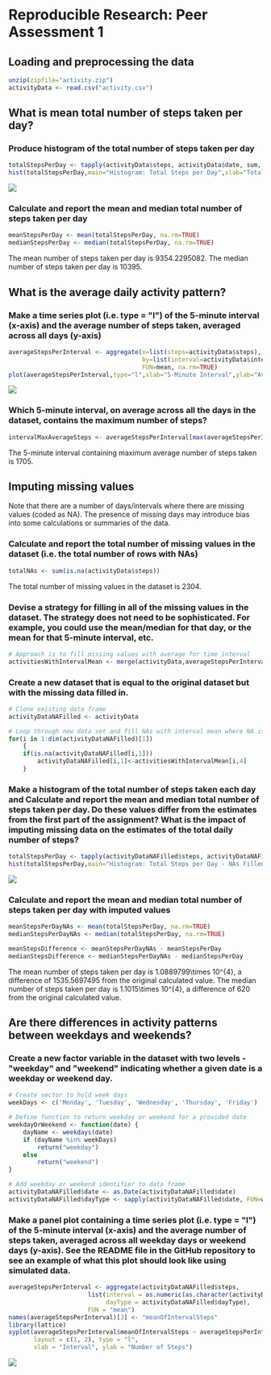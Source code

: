 # Reproducible Research: Peer Assessment 1


## Loading and preprocessing the data


```r
unzip(zipfile="activity.zip")
activityData <- read.csv("activity.csv")
```

## What is mean total number of steps taken per day?
### Produce histogram of the total number of steps taken per day

```r
totalStepsPerDay <- tapply(activityData$steps, activityData$date, sum, na.rm=TRUE)
hist(totalStepsPerDay,main="Histogram: Total Steps per Day",xlab="Total Number of Steps per Day",ylab="Frequency",col='blue')
```

![](PA1_template_files/figure-html/TotalStepsHistogram-1.png) 

### Calculate and report the mean and median total number of steps taken per day

```r
meanStepsPerDay <- mean(totalStepsPerDay, na.rm=TRUE)
medianStepsPerDay <- median(totalStepsPerDay, na.rm=TRUE)
```
The mean number of steps taken per day is 9354.2295082. 
The median number of steps taken per day is 10395.

## What is the average daily activity pattern?
### Make a time series plot (i.e. type = "l") of the 5-minute interval (x-axis) and the average number of steps taken, averaged across all days (y-axis)

```r
averageStepsPerInterval <- aggregate(x=list(steps=activityData$steps),
                                     by=list(interval=activityData$interval),
                                     FUN=mean, na.rm=TRUE)
plot(averageStepsPerInterval,type="l",xlab="5-Minute Interval",ylab="Average Steps Across All Samples")
```

![](PA1_template_files/figure-html/AverageDailyActivityPattern-1.png) 

### Which 5-minute interval, on average across all the days in the dataset, contains the maximum number of steps?

```r
intervalMaxAverageSteps <- averageStepsPerInterval[max(averageStepsPerInterval$steps),1]
```
The 5-minute interval containing maximum average number of steps taken is 1705.


## Imputing missing values
Note that there are a number of days/intervals where there are missing values (coded as NA). The presence of missing days may introduce bias into some calculations or summaries of the data.

### Calculate and report the total number of missing values in the dataset (i.e. the total number of rows with NAs)

```r
totalNAs <- sum(is.na(activityData$steps))
```
The total number of missing values in the dataset is 2304.


### Devise a strategy for filling in all of the missing values in the dataset. The strategy does not need to be sophisticated. For example, you could use the mean/median for that day, or the mean for that 5-minute interval, etc.

```r
# Approach is to fill missing values with average for time interval
activitiesWithIntervalMean <- merge(activityData,averageStepsPerInterval,by.x='interval',by.y='interval')
```

### Create a new dataset that is equal to the original dataset but with the missing data filled in.

```r
# Clone existing data frame
activityDataNAFilled <- activityData

# Loop through new data set and fill NAs with interval mean where NA is present
for(i in 1:dim(activityDataNAFilled)[1])
    {
    if(is.na(activityDataNAFilled[i,1])) 
        activityDataNAFilled[i,1]<-activitiesWithIntervalMean[i,4]
    }
```

### Make a histogram of the total number of steps taken each day and Calculate and report the mean and median total number of steps taken per day. Do these values differ from the estimates from the first part of the assignment? What is the impact of imputing missing data on the estimates of the total daily number of steps?

```r
totalStepsPerDay <- tapply(activityDataNAFilled$steps, activityDataNAFilled$date, sum, na.rm=TRUE)
hist(totalStepsPerDay,main="Histogram: Total Steps per Day - NAs Filled",xlab="Total Number of Steps per Day",ylab="Frequency",col='blue')
```

![](PA1_template_files/figure-html/TotalStepsHistogramImputedValues-1.png) 

### Calculate and report the mean and median total number of steps taken per day with imputed values

```r
meanStepsPerDayNAs <- mean(totalStepsPerDay, na.rm=TRUE)
medianStepsPerDayNAs <- median(totalStepsPerDay, na.rm=TRUE)

meanStepsDifference <- meanStepsPerDayNAs - meanStepsPerDay
medianStepsDifference <- medianStepsPerDayNAs - medianStepsPerDay
```
The mean number of steps taken per day is 1.0889799\times 10^{4}, a difference of 1535.5697495 from the original calculated value. 
The median number of steps taken per day is 1.1015\times 10^{4}, a difference of 620 from the original calculated value.


## Are there differences in activity patterns between weekdays and weekends?
### Create a new factor variable in the dataset with two levels - "weekday" and "weekend" indicating whether a given date is a weekday or weekend day.

```r
# Create vector to hold week days
weekDays <- c('Monday', 'Tuesday', 'Wednesday', 'Thursday', 'Friday')

# Define function to return weekday or weekend for a provided date
weekdayOrWeekend <- function(date) {
    dayName <- weekdays(date)
    if (dayName %in% weekDays)
        return("weekday")
    else
        return("weekend")
}

# Add weekday or weekend identifier to data frame
activityDataNAFilled$date <- as.Date(activityDataNAFilled$date)
activityDataNAFilled$dayType <- sapply(activityDataNAFilled$date, FUN=weekdayOrWeekend)
```

### Make a panel plot containing a time series plot (i.e. type = "l") of the 5-minute interval (x-axis) and the average number of steps taken, averaged across all weekday days or weekend days (y-axis). See the README file in the GitHub repository to see an example of what this plot should look like using simulated data.

```r
averageStepsPerInterval <- aggregate(activityDataNAFilled$steps, 
                      list(interval = as.numeric(as.character(activityDataNAFilled$interval)), 
                           dayType = activityDataNAFilled$dayType),
                      FUN = "mean")
names(averageStepsPerInterval)[3] <- "meanOfIntervalSteps"
library(lattice)
xyplot(averageStepsPerInterval$meanOfIntervalSteps ~ averageStepsPerInterval$interval | averageStepsPerInterval$dayType, 
       layout = c(1, 2), type = "l", 
       xlab = "Interval", ylab = "Number of Steps")
```

![](PA1_template_files/figure-html/PanelPlotWeekDayEnd-1.png) 
